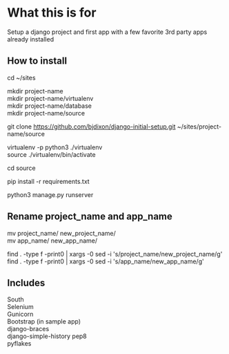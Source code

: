 What this is for
================

Setup a django project and first app with a few favorite 3rd party apps already installed

How to install
--------------

cd ~/sites  

mkdir project-name  
mkdir project-name/virtualenv  
mkdir project-name/database  
mkdir project-name/source  

git clone https://github.com/bjdixon/django-initial-setup.git ~/sites/project-name/source

virtualenv -p python3 ./virtualenv  
source ./virtualenv/bin/activate

cd source

pip install -r requirements.txt

python3 manage.py runserver

Rename project_name and app_name  
-----------------------------------------------
mv project_name/ new_project_name/  
mv app_name/ new_app_name/  

find . -type f -print0 | xargs -0 sed -i 's/project_name/new_project_name/g'  
find . -type f -print0 | xargs -0 sed -i 's/app_name/new_app_name/g'  

Includes
--------

South  
Selenium  
Gunicorn  
Bootstrap (in sample app)  
django-braces  
django-simple-history 
pep8  
pyflakes  
